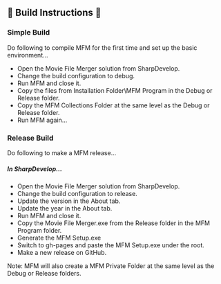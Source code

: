 ## :book: Build Instructions :book:

### Simple Build ###
Do following to compile MFM for the first time and set up the basic environment...

- Open the Movie File Merger solution from SharpDevelop.
- Change the build configuration to debug.
- Run MFM and close it.
- Copy the files from Installation Folder\MFM Program in the Debug or Release folder.
- Copy the MFM Collections Folder at the same level as the Debug or Release folder.
- Run MFM again...

### Release Build ###
Do following to make a MFM release...

##### In SharpDevelop... #####

- Open the Movie File Merger solution from SharpDevelop.
- Change the build configuration to release.
- Update the version in the About tab.
- Update the year in the About tab.
- Run MFM and close it.
- Copy the Movie File Merger.exe from the Release folder in the MFM Program folder.
- Generate the MFM Setup.exe
- Switch to gh-pages and paste the MFM Setup.exe under the root.
- Make a new release on GitHub.

Note: MFM will also create a MFM Private Folder at the same level as the Debug or Release folders.
